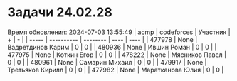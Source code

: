 # Задачи 24.02.28
Время обновления: 2024-07-03 13:55:49
| acmp  | codeforces | Участник | +    | -    |
| ----- | ---------- | -------- | ---- | ---- |
| 477978 | None | Вадретдинов Карим | 0 | 0 |
| 480936 | None | Ившин Роман | 0 | 0 |
| 477975 | None | Коткин Егор | 0 | 0 |
| 478222 | None | Мясников Павел | 0 | 0 |
| 480961 | None | Самарин Михаил | 0 | 0 |
| 479917 | None | Третьяков Кирилл | 0 | 0 |
| 477982 | None | Маратканова Юлия | 0 | 0 |
